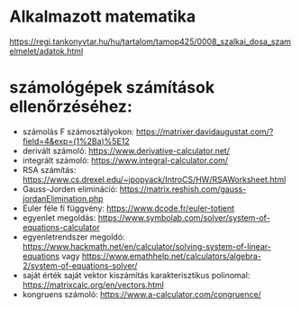 # Alkalmazott matematika

https://regi.tankonyvtar.hu/hu/tartalom/tamop425/0008_szalkai_dosa_szamelmelet/adatok.html

# számológépek számítások ellenőrzéséhez:

- számolás F számosztályokon: https://matrixer.davidaugustat.com/?field=4&exp=(1%2Ba)%5E12
- derivált számoló: https://www.derivative-calculator.net/
- integrált számoló: https://www.integral-calculator.com/
- RSA számítás: https://www.cs.drexel.edu/~jpopyack/IntroCS/HW/RSAWorksheet.html
- Gauss-Jorden elimináció: https://matrix.reshish.com/gauss-jordanElimination.php
- Euler féle fí függvény: https://www.dcode.fr/euler-totient
- egyenlet megoldás: https://www.symbolab.com/solver/system-of-equations-calculator
- egyenletrendszer megoldó: https://www.hackmath.net/en/calculator/solving-system-of-linear-equations vagy https://www.emathhelp.net/calculators/algebra-2/system-of-equations-solver/
- saját érték saját vektor kiszámítás karakterisztikus polinomal: https://matrixcalc.org/en/vectors.html
- kongruens számoló: https://www.a-calculator.com/congruence/
